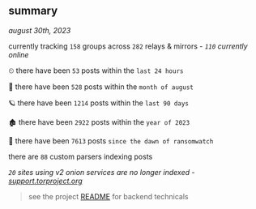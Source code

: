 
## summary
_august 30th, 2023_

currently tracking `158` groups across `282` relays & mirrors - _`110` currently online_

⏲ there have been `53` posts within the `last 24 hours`

🦈 there have been `528` posts within the `month of august`

🪐 there have been `1214` posts within the `last 90 days`

🏚 there have been `2922` posts within the `year of 2023`

🦕 there have been `7613` posts `since the dawn of ransomwatch`

there are `88` custom parsers indexing posts

_`20` sites using v2 onion services are no longer indexed - [support.torproject.org](https://support.torproject.org/onionservices/v2-deprecation/)_

> see the project [README](https://github.com/joshhighet/ransomwatch#ransomwatch--) for backend technicals
